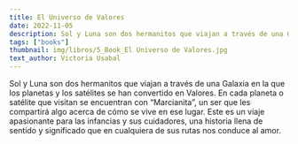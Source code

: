 ```yaml
---
title: El Universo de Valores
date: 2022-11-05
description: Sol y Luna son dos hermanitos que viajan a través de una Galaxia en la que los planetas y los satélites se han convertido en Valores.
tags: ["books"]
thumbnail: img/libros/5_Book_El Universo de Valores.jpg
text_author: Victoria Usabal
---
```


Sol y Luna son dos hermanitos que viajan a través de una Galaxia en la que los planetas y los satélites se han convertido en Valores. En cada planeta o satélite que visitan se encuentran con “Marcianita”, un ser que les compartirá algo acerca de cómo se vive en ese lugar.
Este es un viaje apasionante para las infancias y sus cuidadores, una historia llena de sentido y significado que en cualquiera de sus rutas nos conduce al amor.